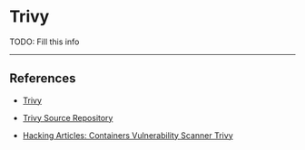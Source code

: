 # Trivy

TODO: Fill this info

---
## References

- [Trivy](https://aquasecurity.github.io/trivy/dev/)

- [Trivy Source Repository](https://github.com/aquasecurity/trivy)

- [Hacking Articles: Containers Vulnerability Scanner Trivy](https://www.hackingarticles.in/containers-vulnerability-scanner-trivy/)
